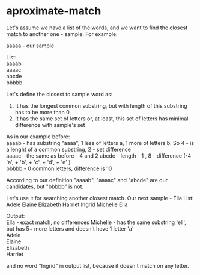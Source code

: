 # aproximate-match

Let's assume we have a list of the words, and we want to find the closest match to another one - sample.
For example:  

aaaaa - our sample 

List:  
aaaab  
aaaac  
abcde  
bbbbb  


Let's define the closest to sample word as:
1. It has the longest common substring, but with length of this substring has to be more than 0
2. It has the same set of letters or, at least, this set of letters has minimal difference with sample's set

As in our example before:  
aaaab  - has substring "aaaa", 1 less of letters a, 1 more of letters b. So 4 - is a lenght of a common substring, 2 - set difference  
aaaac  - the same as before - 4 and 2
abcde  - length - 1 , 8 - difference (-4 'a', + 'b', + 'c', + 'd', + 'e' )  
bbbbb  - 0 common letters, difference is 10

According to our definition "aaaab", "aaaac" and "abcde" are our candidates, but "bbbbb" is not.

Let's use it for searching another closest match.
Our next sample - Ella
List: Adele Elaine Elizabeth Harriet Ingrid Michelle Ella

Output:  
Ella      - exact match, no differences
Michelle  - has the same substring 'ell', but has 5+ more letters and doesn't have 1 letter 'a'   
Adele  
Elaine  
Elizabeth  
Harriet  

and no word "Ingrid" in output list, because it doesn't match on any letter.



